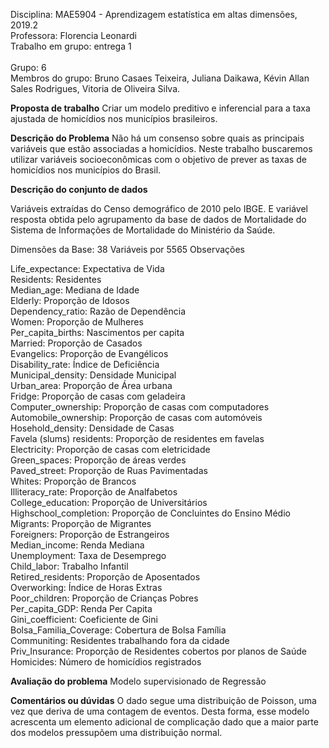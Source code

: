 Disciplina: MAE5904 - Aprendizagem estatística em altas dimensões, 2019.2 <br/>
Professora: Florencia Leonardi <br/>
Trabalho em grupo: entrega 1 <br/>
<br/>
Grupo: 6 <br/>
Membros do grupo: Bruno Casaes Teixeira, Juliana Daikawa, Kévin Allan Sales Rodrigues, Vitoria de Oliveira Silva. <br/>

**Proposta de trabalho**
Criar um modelo preditivo e inferencial para a taxa ajustada de homicídios nos municípios brasileiros.


**Descrição do Problema**
Não há um consenso sobre quais as principais variáveis que estão associadas a homicídios. Neste trabalho buscaremos utilizar variáveis socioeconômicas com o objetivo de prever as taxas de homicídios nos municípios do Brasil.


**Descrição do conjunto de dados**

Variáveis extraídas do Censo demográfico de 2010 pelo IBGE. E variável resposta obtida pelo agrupamento da base de dados de Mortalidade do Sistema de Informações de Mortalidade do Ministério da Saúde.

Dimensões da Base: 38 Variáveis por 5565 Observações

Life_expectance: Expectativa de Vida <br/>
Residents: Residentes <br/>
Median_age: Mediana de Idade <br/>
Elderly: Proporção de Idosos <br/>
Dependency_ratio: Razão de Dependência <br/>
Women: Proporção de Mulheres <br/>
Per_capita_births: Nascimentos per capita <br/>
Married: Proporção de Casados <br/>
Evangelics: Proporção de Evangélicos <br/>
Disability_rate: Índice de Deficiência <br/>
Municipal_density: Densidade Municipal <br/>
Urban_area: Proporção de Área urbana <br/>
Fridge: Proporção de casas com geladeira <br/>
Computer_ownership: Proporção de casas com computadores <br/>
Automobile_ownership: Proporção de casas com automóveis <br/>
Hosehold_density: Densidade de Casas <br/>
Favela (slums) residents: Proporção de residentes em favelas <br/>
Electricity: Proporção de casas com eletricidade <br/>
Green_spaces: Proporção de áreas verdes <br/>
Paved_street: Proporção de Ruas Pavimentadas <br/>
Whites: Proporção de Brancos <br/>
Illiteracy_rate: Proporção de Analfabetos <br/>
College_education: Proporção de Universitários <br/>
Highschool_completion: Proporção de Concluintes do Ensino Médio <br/>
Migrants: Proporção de Migrantes <br/>
Foreigners: Proporção de Estrangeiros <br/>
Median_income: Renda Mediana <br/>
Unemployment: Taxa de Desemprego <br/>
Child_labor: Trabalho Infantil <br/>
Retired_residents: Proporção de Aposentados <br/>
Overworking: Índice de Horas Extras <br/>
Poor_children: Proporção de Crianças Pobres <br/>
Per_capita_GDP: Renda Per Capita <br/>
Gini_coefficient: Coeficiente de Gini <br/>
Bolsa_Familia_Coverage: Cobertura de Bolsa Família <br/>
Communiting: Residentes trabalhando fora da cidade <br/>
Priv_Insurance: Proporção de Residentes cobertos por planos de Saúde <br/>
Homicides: Número de homicídios registrados <br/>


**Avaliação do problema**
Modelo supervisionado de Regressão

**Comentários ou dúvidas**
O dado segue uma distribuição de Poisson, uma vez que deriva de uma contagem de eventos. Desta forma, esse modelo acrescenta um elemento adicional de complicação dado que a maior parte dos modelos pressupõem uma distribuição normal.
